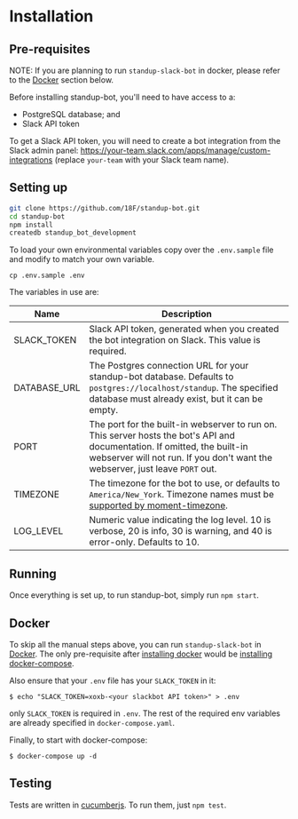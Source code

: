 # Installation

## Pre-requisites

NOTE: If you are planning to run `standup-slack-bot`  in docker, please refer to the [Docker](#docker) section below.

Before installing standup-bot, you'll need to have access to a:

- PostgreSQL database; and
- Slack API token

To get a Slack API token, you will need to create a bot integration from the Slack admin panel: <https://your-team.slack.com/apps/manage/custom-integrations> (replace `your-team` with your Slack team name).

## Setting up

```bash
git clone https://github.com/18F/standup-bot.git
cd standup-bot
npm install
createdb standup_bot_development
```

To load your own environmental variables copy over the `.env.sample`
file and modify to match your own variable.

    cp .env.sample .env

The variables in use are:

Name         | Description
------------ | -------------------------------------------------------------------------------------------------------------------------------------------------------------------------------------------------------------
SLACK_TOKEN  | Slack API token, generated when you created the bot integration on Slack.  This value is required.
DATABASE_URL | The Postgres connection URL for your standup-bot database.  Defaults to `postgres://localhost/standup`.  The specified database must already exist, but it can be empty.
PORT         | The port for the built-in webserver to run on.  This server hosts the bot's API and documentation.  If omitted, the built-in webserver will not run.  If you don't want the webserver, just leave `PORT` out.
TIMEZONE     | The timezone for the bot to use, or defaults to `America/New_York`.  Timezone names must be [supported by moment-timezone](http://momentjs.com/timezone/docs/#/data-loading/getting-zone-names/).
LOG_LEVEL    | Numeric value indicating the log level.  10 is verbose, 20 is info, 30 is warning, and 40 is error-only.  Defaults to 10.

## Running

Once everything is set up, to run standup-bot, simply run `npm start`.

## Docker

To skip all the manual steps above, you can run `standup-slack-bot` in [Docker](https://www.docker.com). The only pre-requisite after [installing docker](https://docs.docker.com/engine/installation/) would be [installing docker-compose](https://docs.docker.com/compose/install/).

Also ensure that your `.env` file has your `SLACK_TOKEN` in it:

    $ echo "SLACK_TOKEN=xoxb-<your slackbot API token>" > .env

only `SLACK_TOKEN` is required in `.env`. The rest of the required env variables are already specified in `docker-compose.yaml`.

Finally, to start with docker-compose:

    $ docker-compose up -d

## Testing

Tests are written in [cucumberjs](https://github.com/cucumber/cucumber-js).  To run them, just `npm test`.
